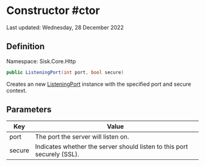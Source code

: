 # Constructor #ctor
Last updated: Wednesday, 28 December 2022

## Definition
Namespace: Sisk.Core.Http

```csharp
public ListeningPort(int port, bool secure)
```

Creates an new [ListeningPort](/spec/Sisk/Core/Http/ListeningPort) instance with the specified port and secure context.

## Parameters

| Key | Value |
| --- | --- |
| port | The port the server will listen on. | 
| secure | Indicates whether the server should listen to this port securely (SSL). | 

